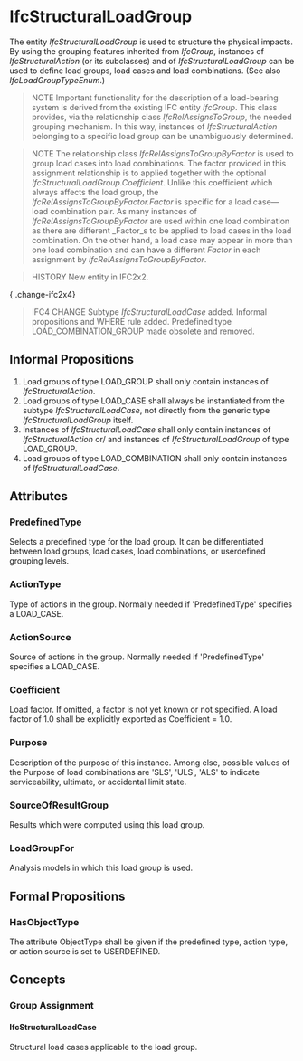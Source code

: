 # IfcStructuralLoadGroup

The entity _IfcStructuralLoadGroup_ is used to structure the physical impacts. By using the grouping features inherited from _IfcGroup_, instances of _IfcStructuralAction_ (or its subclasses) and of _IfcStructuralLoadGroup_ can be used to define load groups, load cases and load combinations. (See also _IfcLoadGroupTypeEnum_.)

> NOTE  Important functionality for the description of a load-bearing system is derived from the existing IFC entity _IfcGroup_. This class provides, via the relationship class _IfcRelAssignsToGroup_, the needed grouping mechanism. In this way, instances of _IfcStructuralAction_ belonging to a specific load group can be unambiguously determined.

> NOTE  The relationship class _IfcRelAssignsToGroupByFactor_ is used to group load cases into load combinations. The factor provided in this assignment relationship is to applied together with the optional _IfcStructuralLoadGroup.Coefficient_. Unlike this coefficient which always affects the load group, the _IfcRelAssignsToGroupByFactor.Factor_ is specific for a load case&mdash;load combination pair. As many instances of _IfcRelAssignsToGroupByFactor_ are used within one load combination as there are different _Factor_s to be applied to load cases in the load combination. On the other hand, a load case may appear in more than one load combination and can have a different _Factor_ in each assignment by _IfcRelAssignsToGroupByFactor_.

> HISTORY  New entity in IFC2x2.

{ .change-ifc2x4}
> IFC4 CHANGE  Subtype _IfcStructuralLoadCase_ added. Informal propositions and WHERE rule added. Predefined type LOAD_COMBINATION_GROUP made obsolete and removed.

## Informal Propositions

1. Load groups of type LOAD_GROUP shall only contain instances of _IfcStructuralAction_.
2. Load groups of type LOAD_CASE shall always be instantiated from the subtype _IfcStructuralLoadCase_, not directly from the generic type _IfcStructuralLoadGroup_ itself.
3. Instances of _IfcStructuralLoadCase_ shall only contain instances of _IfcStructuralAction_ or/ and instances of _IfcStructuralLoadGroup_ of type LOAD_GROUP.
4. Load groups of type LOAD_COMBINATION shall only contain instances of _IfcStructuralLoadCase_.

## Attributes

### PredefinedType
Selects a predefined type for the load group.  It can be differentiated between load groups, load cases, load combinations, or userdefined grouping levels.

### ActionType
Type of actions in the group. Normally needed if 'PredefinedType' specifies a LOAD_CASE.

### ActionSource
Source of actions in the group. Normally needed if 'PredefinedType' specifies a LOAD_CASE.

### Coefficient
Load factor. If omitted, a factor is not yet known or not specified. A load factor of 1.0 shall be explicitly exported as Coefficient = 1.0.

### Purpose
Description of the purpose of this instance. Among else, possible values of the Purpose of load combinations are 'SLS', 'ULS', 'ALS' to indicate serviceability, ultimate, or accidental limit state.

### SourceOfResultGroup
Results which were computed using this load group.

### LoadGroupFor
Analysis models in which this load group is used.

## Formal Propositions

### HasObjectType
The attribute ObjectType shall be given if the predefined type, action type, or action source is set to USERDEFINED.

## Concepts

### Group Assignment



#### IfcStructuralLoadCase

Structural load cases applicable to the load group.

